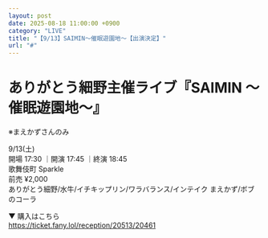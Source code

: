 ```yaml
---
layout: post
date: 2025-08-18 11:00:00 +0900
category: "LIVE"
title: "【9/13】SAIMIN～催眠遊園地～【出演決定】"
url: "#"
---
```


# ありがとう細野主催ライブ『SAIMIN ～催眠遊園地～』<br>

※まえかずさんのみ

<i class="fa-regular fa-calendar-alt"></i> 9/13(土)<br>
<i class="fa-regular fa-clock"></i> 開場 17:30 ｜開演 17:45 ｜終演 18:45 <br>
<i class="fa-solid fa-location-dot"></i> 歌舞伎町 Sparkle<br>
<i class="fa-solid fa-ticket"></i> 前売 ¥2,000<br>
<i class="fa-solid fa-users"></i> ありがとう細野/水牛/イチキップリン/ワラバランス/インテイク まえかず/ボブのコーラ

▼ 購入はこちら<br>
<https://ticket.fany.lol/reception/20513/20461>
